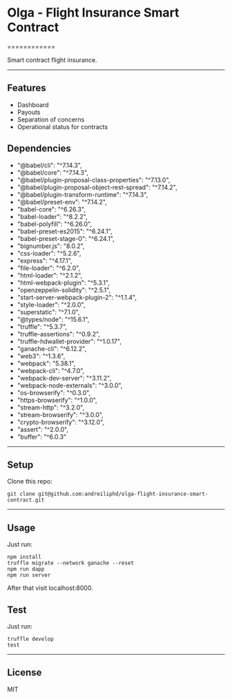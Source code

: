 # Olga - Flight Insurance Smart Contract

============

Smart contract flight insurance.

---

## Features
- Dashboard
- Payouts
- Separation of concerns
- Operational status for contracts


## Dependencies

- "@babel/cli": "^7.14.3",
- "@babel/core": "^7.14.3",
- "@babel/plugin-proposal-class-properties": "^7.13.0",
- "@babel/plugin-proposal-object-rest-spread": "^7.14.2",
- "@babel/plugin-transform-runtime": "^7.14.3",
- "@babel/preset-env": "^7.14.2",
- "babel-core": "^6.26.3",
- "babel-loader": "^8.2.2",
- "babel-polyfill": "^6.26.0",
- "babel-preset-es2015": "^6.24.1",
- "babel-preset-stage-0": "^6.24.1",
- "bignumber.js": "8.0.2",
- "css-loader": "^5.2.6",
- "express": "^4.17.1",
- "file-loader": "^6.2.0",
- "html-loader": "^2.1.2",
- "html-webpack-plugin": "^5.3.1",
- "openzeppelin-solidity": "^2.5.1",
- "start-server-webpack-plugin-2": "^1.1.4",
- "style-loader": "^2.0.0",
- "superstatic": "^7.1.0",
- "@types/node": "^15.6.1",
- "truffle": "^5.3.7",
- "truffle-assertions": "^0.9.2",
- "truffle-hdwallet-provider": "^1.0.17",
- "ganache-cli": "^6.12.2",
- "web3": "^1.3.6",
- "webpack": "5.38.1",
- "webpack-cli": "^4.7.0",
- "webpack-dev-server": "^3.11.2",
- "webpack-node-externals": "^3.0.0",
- "os-browserify": "^0.3.0",
- "https-browserify": "^1.0.0",
- "stream-http": "^3.2.0",
- "stream-browserify": "^3.0.0",
- "crypto-browserify": "^3.12.0",
- "assert": "^2.0.0",
- "buffer": "^6.0.3"

---

## Setup
Clone this repo:

```
git clone git@github.com:andreiliphd/olga-flight-insurance-smart-contract.git
```

---


## Usage
Just run:
```
npm install
truffle migrate --network ganache --reset
npm run dapp
npm run server
```
After that visit localhost:8000.

## Test
Just run:
```
truffle develop
test
```
---

## License
MIT